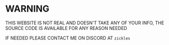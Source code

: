 # WARNING
THIS WEBSITE IS NOT REAL AND DOESN'T TAKE ANY OF YOUR INFO, THE SOURCE CODE IS AVAILABLE FOR ANY REASON NEEDED

IF NEEDED PLEASE CONTACT ME ON DISCORD AT `zickles`
